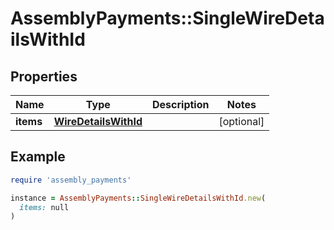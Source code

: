 # AssemblyPayments::SingleWireDetailsWithId

## Properties

| Name | Type | Description | Notes |
| ---- | ---- | ----------- | ----- |
| **items** | [**WireDetailsWithId**](WireDetailsWithId.md) |  | [optional] |

## Example

```ruby
require 'assembly_payments'

instance = AssemblyPayments::SingleWireDetailsWithId.new(
  items: null
)
```

